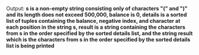 Output: **s is a non-empty string consisting only of characters "(" and ")" and its length does not exceed 500,000, balance is 0, details is a sorted list of tuples containing the balance, negative index, and character at each position in the string s, result is a string containing the characters from s in the order specified by the sorted details list, and the string result which is the characters from s in the order specified by the sorted details list is being printed**